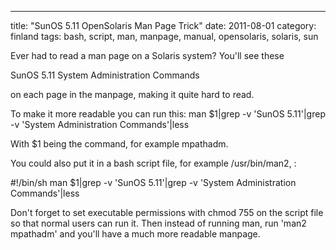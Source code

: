 ---
title: "SunOS 5.11 OpenSolaris Man Page Trick"
date: 2011-08-01
category: finland
tags: bash, script, man, manpage, manual, opensolaris, solaris, sun

Ever had to read a man page on a Solaris system? You'll see these

SunOS 5.11 System Administration Commands

on each page in the manpage, making it quite hard to read.

To make it more readable you can run this: man $1|grep -v 'SunOS 5.11'|grep -v 'System Administration Commands'|less

With $1 being the command, for example mpathadm.

You could also put it in a bash script file, for example /usr/bin/man2, :

#!/bin/sh man $1|grep -v 'SunOS 5.11'|grep -v 'System Administration Commands'|less

Don't forget to set executable permissions with chmod 755 on the script file so that normal users can run it. Then instead of running man, run 'man2 mpathadm' and you'll have a much more readable manpage.
